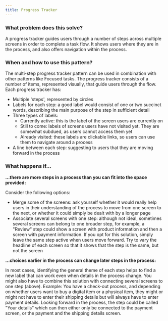 ```yaml
---
title: Progress Tracker
---
```


### What problem does this solve?

A progress tracker guides users through a number of steps across multiple screens in order to complete a task flow. It shows users where they are in the process, and also offers navigation within the process.

### When and how to use this pattern?

The multi-step progress tracker pattern can be used in combination with other patterns like Focused tasks.
The progress tracker consists of a number of items, represented visually, that guide users through the flow. Each progress tracker has:
- Multiple 'steps', represented by circles
- Labels for each step: a good label would consist of one or two succinct words, describing the main purpose of the step in sufficient detail
- Three types of labels:
    - Currently active: this is the label of the screen users are currently on
    - Still to come: labels of screens users have not visited yet. They are somewhat subdued, as users cannot access them yet
    - Already visited: these labels are clickable links, so users can use them to navigate around a process
- A line between each step: suggesting to users that they are moving forward in the process

### What happens if…
**…there are more steps in a process than you can fit into the space provided:**

Consider the following options:
- Merge some of the screens: ask yourself whether it would really help users in their understanding of the process to move from one screen to the next, or whether it could simply be dealt with by a longer page
- Associate several screens with one step: although not ideal, sometimes several screens can belong to one broader step, for example, a "Review" step could show a screen with product information and then a screen with payment information. If you opt for this solution, simply leave the same step active when users move forward. Try to vary the headline of each screen so that it shows that the step is the same, but not the screen

**…choices earlier in the process can change later steps in the process:**

In most cases, identifying the general theme of each step helps to find a new label that can work even when details in the process change. You might also have to combine this solution with connecting several screens to one step (above).
Example: You have a check-out process, and depending on whether users want to buy a digital item or a physical item, they might or might not have to enter their shipping details but will always have to enter payment details. Looking forward in the process, the step could be called "Your details" which can then either only be connected to the payment screen, or the payment and the shipping details screen.